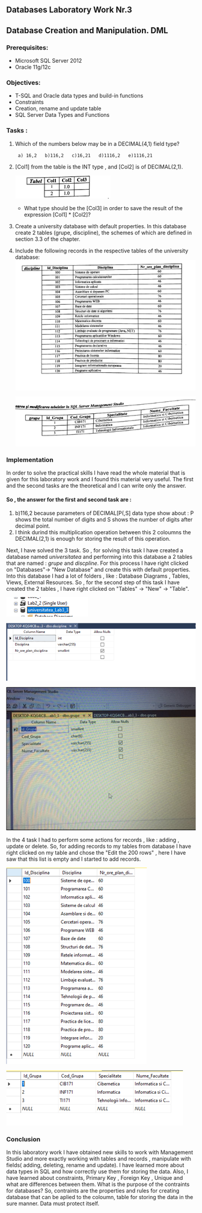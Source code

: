 ## Databases Laboratory Work Nr.3

## Database Creation and Manipulation. DML

### Prerequisites:
  - Microsoft SQL Server 2012
  - Oracle 11g/12c

### Objectives:
  - T-SQL and Oracle data types and build-in functions
  - Constraints
  - Creation, rename and update table
  - SQL Server Data Types and Functions
  
  
### Tasks :

1.  Which of the numbers below may be in a DECIMAL(4,1) field type?
 
         a) 16,2   b)116,2   c)16,21   d)1116,2   e)1116,21
         
         
 2. [Col1] from the table is the INT type , and [Col2] is of DECIMAL(2,1).
 
    ![](https://github.com/bacal-t/BD-labs/blob/master/Laboratory_Work_N3/Screens/table.PNG)
 
    * What type should be the [Col3] in order to save the result of the expression [Col1] * [Col2]?

 3. Create a university database with default properties. In this database create 2 tables (grupe, discipline), the schemes of which are defined in section 3.3 of the chapter.
 
 4. Include the following records in the respective tables of the university database:
     ![](https://github.com/bacal-t/BD-labs/blob/master/Laboratory_Work_N3/Screens/task4_1.PNG)
     
     ![](https://github.com/bacal-t/BD-labs/blob/master/Laboratory_Work_N3/Screens/task4_2.PNG)
     
     
 ### Implementation
 
 In order to solve the practical skills I have read the whole material that is given for this laboratory work and I found this material very useful. The first and the second tasks are the theoretical and I can write only the answer.  
#### So , the answer for the first and second task are :
 1. b)116,2 because parameters of DECIMAL[P(,S] data type show about : P shows the total number of digits and S shows the number of digits after decimal point.
 2. I think durind this multiplication operation between this 2 coloumns the DECIMAL(2,1) is enough for storing the result of this operation.
 
 Next, I have solved the 3 task. So , for solving this task I have created a database named *universitatea* and performing into this database a 2 tables that are named : *grupe* and *discpline*. For this process I have right clicked on "Databases"-> "New Database" and create this with default properties. Into this database I had a lot of folders , like : Database Diagrams , Tables, Views, External Resources. So , for the second step of this task I have created the 2 tables , I have right clicked on 
 "Tables" -> "New" -> "Table".
 
 ![](https://github.com/bacal-t/BD-labs/blob/master/Laboratory_Work_N3/Screens/Exercise3_1.PNG)
 
 ![](https://github.com/bacal-t/BD-labs/blob/master/Laboratory_Work_N3/Screens/Exercise3_2.PNG)
 
 ![](https://github.com/bacal-t/BD-labs/blob/master/Laboratory_Work_N3/Screens/Exercise3_3.PNG)
 
 In the 4 task I had to perform some actions for records , like : adding , update or delete. So, for adding records to my tables from database I have right clicked on my table and chose the "Edit the 200 rows" , here I have saw that this list is empty and I started to add records.
 
 ![](https://github.com/bacal-t/BD-labs/blob/master/Laboratory_Work_N3/Screens/Exercise4_1.PNG)
 
 ![](https://github.com/bacal-t/BD-labs/blob/master/Laboratory_Work_N3/Screens/Exercise4_2.PNG)
 
 ### Conclusion
 
   In this laboratory work I have obtained new skills to work with Management Studio and more exactly working with tables and records , manipulate with fields( adding, deleting, rename and update). I have learned more about data types in SQL and how correctly use them for storing the data. Also, I have learned about constraints, Primary Key , Foreign Key , Unique and what are differences between them.
   What is the purpose of the contraints for databases? So, contraints are the properties and rules for creating database that can be aplied to the coloumn, table for storing the data in the sure manner. Data must protect itself.
